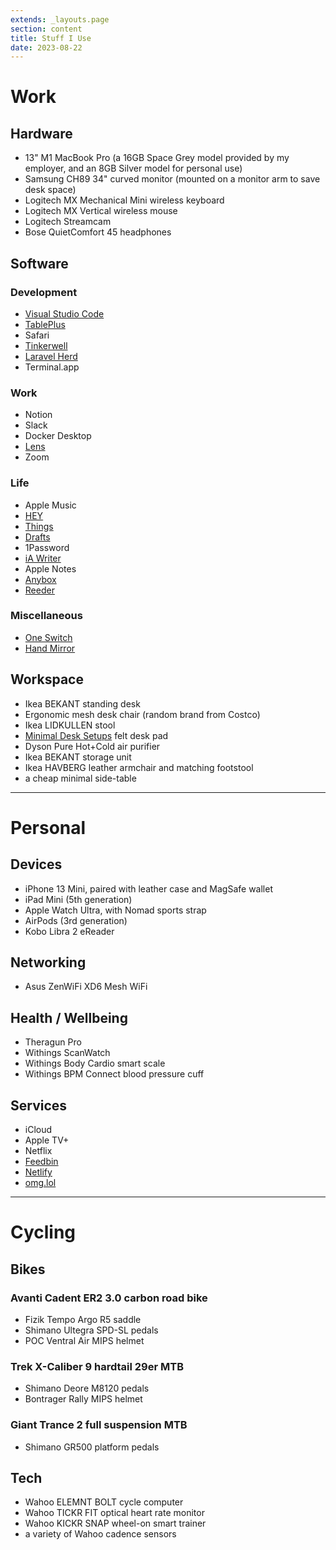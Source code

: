 ```yaml
---
extends: _layouts.page
section: content
title: Stuff I Use
date: 2023-08-22
---
```


# Work

## Hardware

- 13" M1 MacBook Pro (a 16GB Space Grey model provided by my employer, and an 8GB Silver model for personal use)
- Samsung CH89 34" curved monitor (mounted on a monitor arm to save desk space)
- Logitech MX Mechanical Mini wireless keyboard
- Logitech MX Vertical wireless mouse
- Logitech Streamcam
- Bose QuietComfort 45 headphones

## Software

### Development

- [Visual Studio Code](/vs-code)
- [TablePlus](https://tableplus.com)
- Safari
- [Tinkerwell](https://tinkerwell.app)
- [Laravel Herd](https://herd.laravel.com)
- Terminal.app

### Work

- Notion
- Slack
- Docker Desktop
- [Lens](https://k8slens.dev)
- Zoom

### Life

- Apple Music
- [HEY](https://hey.com)
- [Things](https://culturedcode.com/things/)
- [Drafts](https://getdrafts.com)
- 1Password
- [iA Writer](https://ia.net/writer)
- Apple Notes
- [Anybox](https://anybox.app)
- [Reeder](https://reederapp.com)

### Miscellaneous

- [One Switch](https://fireball.studio/oneswitch/)
- [Hand Mirror](https://handmirror.app)

## Workspace

- Ikea BEKANT standing desk
- Ergonomic mesh desk chair (random brand from Costco)
- Ikea LIDKULLEN stool
- [Minimal Desk Setups](https://www.minimaldesksetups.com) felt desk pad
- Dyson Pure Hot+Cold air purifier
- Ikea BEKANT storage unit
- Ikea HAVBERG leather armchair and matching footstool
- a cheap minimal side-table

---

# Personal

## Devices

- iPhone 13 Mini, paired with leather case and MagSafe wallet
- iPad Mini (5th generation)
- Apple Watch Ultra, with Nomad sports strap
- AirPods (3rd generation)
- Kobo Libra 2 eReader

## Networking

- Asus ZenWiFi XD6 Mesh WiFi

## Health / Wellbeing

- Theragun Pro
- Withings ScanWatch
- Withings Body Cardio smart scale
- Withings BPM Connect blood pressure cuff

## Services

- iCloud
- Apple TV+
- Netflix
- [Feedbin](https://feedbin.com)
- [Netlify](https://netlify.com)
- [omg.lol](https://omg.lol)

---

# Cycling

## Bikes

### Avanti Cadent ER2 3.0 carbon road bike

- Fizik Tempo Argo R5 saddle
- Shimano Ultegra SPD-SL pedals
- POC Ventral Air MIPS helmet

### Trek X-Caliber 9 hardtail 29er MTB

- Shimano Deore M8120 pedals
- Bontrager Rally MIPS helmet

### Giant Trance 2 full suspension MTB

- Shimano GR500 platform pedals

## Tech

- Wahoo ELEMNT BOLT cycle computer
- Wahoo TICKR FIT optical heart rate monitor
- Wahoo KICKR SNAP wheel-on smart trainer
- a variety of Wahoo cadence sensors
